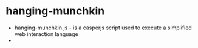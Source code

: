 # hanging-munchkin
- hanging-munchkin.js - is a casperjs script used to execute a simplified web interaction language
-